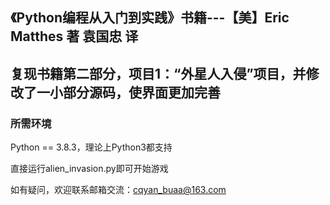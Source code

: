 ## 《Python编程从入门到实践》书籍---【美】Eric Matthes 著 袁国忠 译
##  复现书籍第二部分，项目1：“外星人入侵”项目，并修改了一小部分源码，使界面更加完善



### 所需环境
Python == 3.8.3，理论上Python3都支持

直接运行alien_invasion.py即可开始游戏



如有疑问，欢迎联系邮箱交流：cqyan_buaa@163.com
